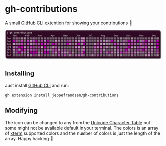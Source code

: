 # gh-contributions

A small [GitHub CLI](https://cli.github.com/) extention for showing your contributions 🤩

![](images/gh-contributions.png)

## Installing

Just install [GitHub CLI](https://cli.github.com/) and run:

```
gh extension install jeppefrandsen/gh-contributions
```

## Modifying

The icon can be changed to any from the [Unicode Character Table](https://unicode-table.com/en/blocks/) but some might not be available default in your terminal. The colors is an array of [xterm](https://robotmoon.com/256-colors/) supported colors and the number of colors is just the length of the array. Happy hacking 🍻
